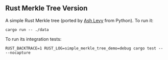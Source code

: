 ## Rust Merkle Tree Version

A simple Rust Merkle tree (ported by [Ash Levy](https://gitlab.com/ashkitten) from Python). To run it:

```
cargo run -- ./data
```

To run its integration tests:

```
RUST_BACKTRACE=1 RUST_LOG=simple_merkle_tree_demo=debug cargo test -- --nocapture
```
